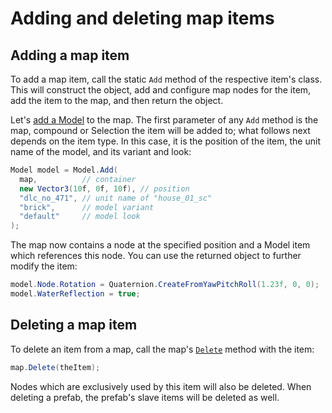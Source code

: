 # Adding and deleting map items

## Adding a map item
To add a map item, call the static `Add` method of the respective item's class. This will construct the object,
add and configure map nodes for the item, add the item to the map, and then return the object.

Let's [add a Model](xref:TruckLib.ScsMap.Model.Add*) to the map. The first parameter of any `Add` method is the map,
compound or Selection the item will be added to; what follows next depends on the item type. In this case, it is the 
position of the item, the unit name of the model, and its variant and look:

```cs
Model model = Model.Add(
  map,          // container
  new Vector3(10f, 0f, 10f), // position 
  "dlc_no_471", // unit name of "house_01_sc"
  "brick",      // model variant
  "default"     // model look
);
```

The map now contains a node at the specified position and a Model item which references this node.
You can use the returned object to further modify the item:

```cs
model.Node.Rotation = Quaternion.CreateFromYawPitchRoll(1.23f, 0, 0);
model.WaterReflection = true;
```

## Deleting a map item
To delete an item from a map, call the map's [`Delete`](xref:TruckLib.ScsMap.IItemContainer.Delete(TruckLib.ScsMap.MapItem))
method with the item:

```cs
map.Delete(theItem);
```

Nodes which are exclusively used by this item will also be deleted.
When deleting a prefab, the prefab's slave items will be deleted as well.
